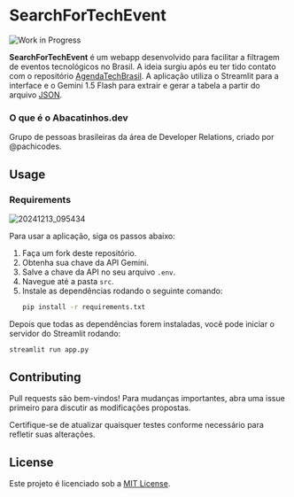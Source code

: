 

# SearchForTechEvent

![Work in Progress](https://img.shields.io/badge/status-in%20progress-orange)

**SearchForTechEvent** é um webapp desenvolvido para facilitar a filtragem de eventos tecnológicos no Brasil. A ideia surgiu após eu ter tido contato com o repositório [AgendaTechBrasil](https://github.com/Abacatinhos/agenda-tech-brasil). A aplicação utiliza o Streamlit para a interface e o Gemini 1.5 Flash para extrair e gerar a tabela a partir do arquivo [JSON](https://github.com/Abacatinhos/agenda-tech-brasil/blob/main/src/db/database.json).

### O que é o Abacatinhos.dev
Grupo de pessoas brasileiras da área de Developer Relations, criado por @pachicodes.

## Usage


### Requirements
![20241213_095434](https://github.com/user-attachments/assets/5454ed74-7253-452a-97b0-485eedac2aa2)


Para usar a aplicação, siga os passos abaixo:

1. Faça um fork deste repositório.
2. Obtenha sua chave da API Gemini.
3. Salve a chave da API no seu arquivo `.env`.
4. Navegue até a pasta `src`.
5. Instale as dependências rodando o seguinte comando:
   ```bash
   pip install -r requirements.txt
   ```

Depois que todas as dependências forem instaladas, você pode iniciar o servidor do Streamlit rodando:
```bash
streamlit run app.py
```

## Contributing

Pull requests são bem-vindos! Para mudanças importantes, abra uma issue primeiro para discutir as modificações propostas.

Certifique-se de atualizar quaisquer testes conforme necessário para refletir suas alterações.

## License

Este projeto é licenciado sob a [MIT License](https://choosealicense.com/licenses/mit/).

